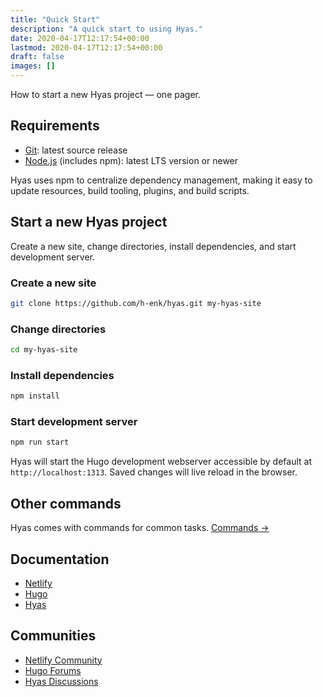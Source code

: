```yaml
---
title: "Quick Start"
description: "A quick start to using Hyas."
date: 2020-04-17T12:17:54+00:00
lastmod: 2020-04-17T12:17:54+00:00
draft: false
images: []
---
```


How to start a new Hyas project — one pager.

## Requirements

- [Git](https://git-scm.com/): latest source release
- [Node.js](https://nodejs.org/) (includes npm): latest LTS version or newer

Hyas uses npm to centralize dependency management, making it easy to update resources, build tooling, plugins, and build scripts.

## Start a new Hyas project

Create a new site, change directories, install dependencies, and start development server.

### Create a new site

```bash
git clone https://github.com/h-enk/hyas.git my-hyas-site
```

### Change directories

```bash
cd my-hyas-site
```

### Install dependencies

```bash
npm install
```

### Start development server

```bash
npm run start
```

Hyas will start the Hugo development webserver accessible by default at `http://localhost:1313`. Saved changes will live reload in the browser.

## Other commands

Hyas comes with commands for common tasks. [Commands →](https://gethyas.com/docs/prologue/commands/)

## Documentation

* [Netlify](https://docs.netlify.com/)
* [Hugo](https://gohugo.io/documentation/)
* [Hyas](https://gethyas.com/)

## Communities

* [Netlify Community](https://community.netlify.com/)
* [Hugo Forums](https://discourse.gohugo.io/)
* [Hyas Discussions](https://github.com/h-enk/hyas/discussions)
